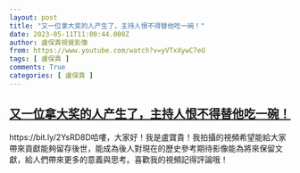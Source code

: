 ```yaml
---
layout: post
title: "又一位拿大奖的人产生了，主持人恨不得替他吃一碗！"
date: 2023-05-11T11:00:44.000Z
author: 盧保貴視覺影像
from: https://www.youtube.com/watch?v=yVTxXywC7eU
tags: [ 盧保貴 ]
comments: True
categories: [ 盧保貴 ]
---
```

<!--1683802844000-->
[又一位拿大奖的人产生了，主持人恨不得替他吃一碗！](https://www.youtube.com/watch?v=yVTxXywC7eU)
------

<div>
https://bit.ly/2YsRD8D哈嘍，大家好！我是盧寶貴！我拍攝的視頻希望能給大家帶來貢獻能夠留存後世，能成為後人對現在的歷史參考期待影像能為將來保留文獻，給人們帶來更多的意義與思考。喜歡我的視頻記得評論哦！
</div>
